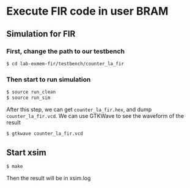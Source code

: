 # Execute FIR code in user BRAM

## Simulation for FIR
### First, change the path to our testbench
```sh
$ cd lab-exmem-fir/testbench/counter_la_fir
```
### Then start to run simulation
```sh
$ source run_clean
$ source run_sim
```
After this step, we can get `counter_la_fir.hex`,
and dump `counter_la_fir.vcd`.
We can use GTKWave to see the waveform of the result
```sh
$ gtkwave counter_la_fir.vcd
```
## Start xsim
```sh
$ make
```
Then the result will be in xsim.log
